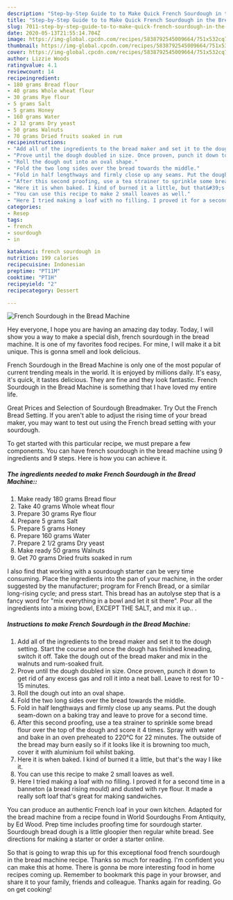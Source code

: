 ```yaml
---
description: "Step-by-Step Guide to to Make Quick French Sourdough in the Bread Machine"
title: "Step-by-Step Guide to to Make Quick French Sourdough in the Bread Machine"
slug: 7011-step-by-step-guide-to-to-make-quick-french-sourdough-in-the-bread-machine
date: 2020-05-13T21:55:14.704Z
image: https://img-global.cpcdn.com/recipes/5838792545009664/751x532cq70/french-sourdough-in-the-bread-machine-recipe-main-photo.jpg
thumbnail: https://img-global.cpcdn.com/recipes/5838792545009664/751x532cq70/french-sourdough-in-the-bread-machine-recipe-main-photo.jpg
cover: https://img-global.cpcdn.com/recipes/5838792545009664/751x532cq70/french-sourdough-in-the-bread-machine-recipe-main-photo.jpg
author: Lizzie Woods
ratingvalue: 4.1
reviewcount: 14
recipeingredient:
- 180 grams Bread flour
- 40 grams Whole wheat flour
- 30 grams Rye flour
- 5 grams Salt
- 5 grams Honey
- 160 grams Water
- 2 12 grams Dry yeast
- 50 grams Walnuts
- 70 grams Dried fruits soaked in rum
recipeinstructions:
- "Add all of the ingredients to the bread maker and set it to the dough setting. Start the course and once the dough has finished kneading, switch it off. Take the dough out of the bread maker and mix in the walnuts and rum-soaked fruit."
- "Prove until the dough doubled in size. Once proven, punch it down to get rid of any excess gas and roll it into a neat ball. Leave to rest for 10 - 15 minutes."
- "Roll the dough out into an oval shape."
- "Fold the two long sides over the bread towards the middle."
- "Fold in half lengthways and firmly close up any seams. Put the dough seam-down on a baking tray and leave to prove for a second time."
- "After this second proofing, use a tea strainer to sprinkle some bread flour over the top of the dough and score it 4 times. Spray with water and bake in an oven preheated to 220°C for 22 minutes. The outside of the bread may burn easily so if it looks like it is browning too much, cover it with aluminium foil whilst baking."
- "Here it is when baked. I kind of burned it a little, but that&#39;s the way I like it."
- "You can use this recipe to make 2 small loaves as well."
- "Here I tried making a loaf with no filling. I proved it for a second time in a banneton (a bread rising mould) and dusted with rye flour. It made a really soft loaf that&#39;s great for making sandwiches."
categories:
- Resep
tags:
- french
- sourdough
- in

katakunci: french sourdough in
nutrition: 199 calories
recipecuisine: Indonesian
preptime: "PT11M"
cooktime: "PT1H"
recipeyield: "2"
recipecategory: Dessert

---
```



![French Sourdough in the Bread Machine](https://img-global.cpcdn.com/recipes/5838792545009664/751x532cq70/french-sourdough-in-the-bread-machine-recipe-main-photo.jpg)

Hey everyone, I hope you are having an amazing day today. Today, I will show you a way to make a special dish, french sourdough in the bread machine. It is one of my favorites food recipes. For mine, I will make it a bit unique. This is gonna smell and look delicious.

French Sourdough in the Bread Machine is only one of the most popular of current trending meals in the world. It is enjoyed by millions daily. It's easy, it's quick, it tastes delicious. They are fine and they look fantastic. French Sourdough in the Bread Machine is something that I have loved my entire life.

Great Prices and Selection of Sourdough Breadmaker. Try Out the French Bread Setting. If you aren&#39;t able to adjust the rising time of your bread maker, you may want to test out using the French bread setting with your sourdough.


To get started with this particular recipe, we must prepare a few components. You can have french sourdough in the bread machine using 9 ingredients and 9 steps. Here is how you can achieve it.

##### The ingredients needed to make French Sourdough in the Bread Machine::

1. Make ready 180 grams Bread flour
1. Take 40 grams Whole wheat flour
1. Prepare 30 grams Rye flour
1. Prepare 5 grams Salt
1. Prepare 5 grams Honey
1. Prepare 160 grams Water
1. Prepare 2 1/2 grams Dry yeast
1. Make ready 50 grams Walnuts
1. Get 70 grams Dried fruits soaked in rum


I also find that working with a sourdough starter can be very time consuming. Place the ingredients into the pan of your machine, in the order suggested by the manufacturer; program for French Bread, or a similar long-rising cycle; and press start. This bread has an autolyse step that is a fancy word for &#34;mix everything in a bowl and let it sit there&#34;. Pour all the ingredients into a mixing bowl, EXCEPT THE SALT, and mix it up.. . 

##### Instructions to make French Sourdough in the Bread Machine:

1. Add all of the ingredients to the bread maker and set it to the dough setting. Start the course and once the dough has finished kneading, switch it off. Take the dough out of the bread maker and mix in the walnuts and rum-soaked fruit.
1. Prove until the dough doubled in size. Once proven, punch it down to get rid of any excess gas and roll it into a neat ball. Leave to rest for 10 - 15 minutes.
1. Roll the dough out into an oval shape.
1. Fold the two long sides over the bread towards the middle.
1. Fold in half lengthways and firmly close up any seams. Put the dough seam-down on a baking tray and leave to prove for a second time.
1. After this second proofing, use a tea strainer to sprinkle some bread flour over the top of the dough and score it 4 times. Spray with water and bake in an oven preheated to 220°C for 22 minutes. The outside of the bread may burn easily so if it looks like it is browning too much, cover it with aluminium foil whilst baking.
1. Here it is when baked. I kind of burned it a little, but that&#39;s the way I like it.
1. You can use this recipe to make 2 small loaves as well.
1. Here I tried making a loaf with no filling. I proved it for a second time in a banneton (a bread rising mould) and dusted with rye flour. It made a really soft loaf that&#39;s great for making sandwiches.


You can produce an authentic French loaf in your own kitchen. Adapted for the bread machine from a recipe found in World Sourdoughs From Antiquity, by Ed Wood. Prep time includes proofing time for sourdough starter. Sourdough bread dough is a little gloopier then regular white bread. See directions for making a starter or order a starter online. 

So that is going to wrap this up for this exceptional food french sourdough in the bread machine recipe. Thanks so much for reading. I'm confident you can make this at home. There is gonna be more interesting food in home recipes coming up. Remember to bookmark this page in your browser, and share it to your family, friends and colleague. Thanks again for reading. Go on get cooking!
